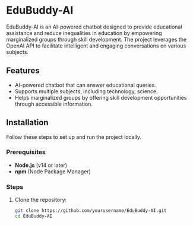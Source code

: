 # EduBuddy-AI

EduBuddy-AI is an AI-powered chatbot designed to provide educational assistance and reduce inequalities in education by empowering marginalized groups through skill development. The project leverages the OpenAI API to facilitate intelligent and engaging conversations on various subjects.

## Features

- AI-powered chatbot that can answer educational queries.
- Supports multiple subjects, including technology, science.
- Helps marginalized groups by offering skill development opportunities through accessible information.

## Installation

Follow these steps to set up and run the project locally.

### Prerequisites

- **Node.js** (v14 or later)
- **npm** (Node Package Manager)

### Steps

1. Clone the repository:
   ```bash
   git clone https://github.com/yourusername/EduBuddy-AI.git
   cd EduBuddy-AI
